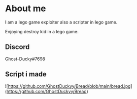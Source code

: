 # About me
I am a lego game exploiter also a scripter in lego game.

Enjoying destroy kid in a lego game.

## Discord
Ghost-Ducky#7698

## Script i made
![https://github.com/GhostDuckyy/Bread/blob/main/bread.jpg](https://github.com/GhostDuckyy/Bread)
